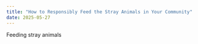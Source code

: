 ```yaml
---
title: "How to Responsibly Feed the Stray Animals in Your Community"
date: 2025-05-27
---
```


Feeding stray animals 

